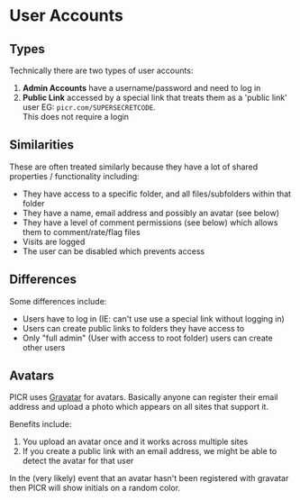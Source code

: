 # User Accounts

## Types

Technically there are two types of user accounts:

1. **Admin Accounts** have a username/password and need to log in
2. **Public Link** accessed by a special link that treats them as a 'public link' user EG: `picr.com/SUPERSECRETCODE`.  
   This does not require a login

## Similarities

These are often treated similarly because they have a lot of shared properties / functionality including:

- They have access to a specific folder, and all files/subfolders within that folder
- They have a name, email address and possibly an avatar (see below)
- They have a level of comment permissions (see below) which allows them to comment/rate/flag files
- Visits are logged
- The user can be disabled which prevents access

## Differences

Some differences include:

- Users have to log in (IE: can't use use a special link without logging in)
- Users can create public links to folders they have access to
- Only "full admin" (User with access to root folder) users can create other users

## Avatars

PICR uses [Gravatar](https://gravatar.com/) for avatars. Basically anyone can register their email address and upload a photo which appears on all sites that support it.

Benefits include:

1. You upload an avatar once and it works across multiple sites
2. If you create a public link with an email address, we might be able to detect the avatar for that user

In the (very likely) event that an avatar hasn't been registered with gravatar then PICR will show initials on a random color.
